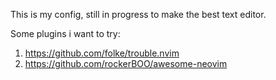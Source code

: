 This is my config, still in progress to make the best text editor.


Some plugins i want to try:
1. https://github.com/folke/trouble.nvim
7. https://github.com/rockerBOO/awesome-neovim
